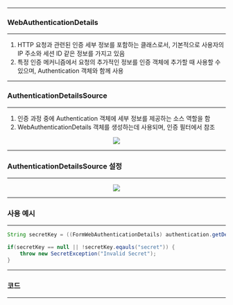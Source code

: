 -----
### WebAuthenticationDetails
-----
1. HTTP 요청과 관련된 인증 세부 정보를 포함하는 클래스로서, 기본적으로 사용자의 IP 주소와 세션 ID 같은 정보를 가지고 있음
2. 특정 인증 메커니즘에서 요청의 추가적인 정보를 인증 객체에 추가할 때 사용할 수 있으며, Authentication 객체와 함께 사용

-----
### AuthenticationDetailsSource
-----
1. 인증 과정 중에 Authentication 객체에 세부 정보를 제공하는 소스 역할을 함
2. WebAuthenticationDetails 객체를 생성하는데 사용되며, 인증 필터에서 참조

<div align="center">
<img src="https://github.com/user-attachments/assets/8fbfd93c-4b89-4151-a811-356b8f8a77f1">
</div>

-----
### AuthenticationDetailsSource 설정
-----
<div align="center">
<img src="https://github.com/user-attachments/assets/ecb9f9d9-4b21-413e-8a40-f60b58496294">
</div>

-----
### 사용 예시
-----
```java
String secretKey = ((FormWebAuthenticationDetails) authentication.getDetails()).getSecretKey();

if(secretKey == null || !secretKey.eqauls("secret")) {
    throw new SecretException("Invalid Secret");
}
```

-----
### 코드
-----
